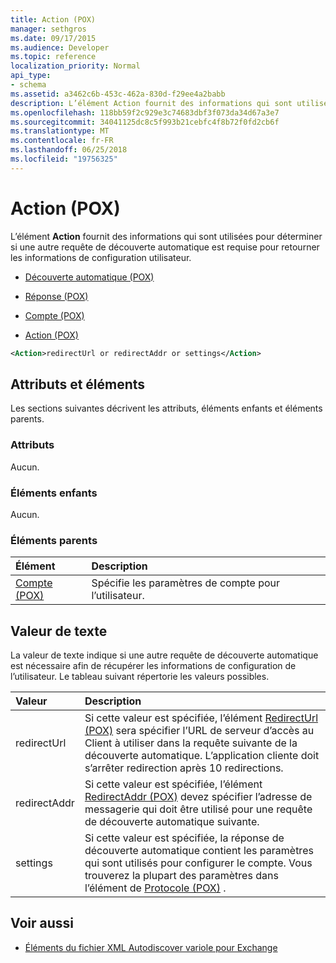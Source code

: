 ```yaml
---
title: Action (POX)
manager: sethgros
ms.date: 09/17/2015
ms.audience: Developer
ms.topic: reference
localization_priority: Normal
api_type:
- schema
ms.assetid: a3462c6b-453c-462a-830d-f29ee4a2babb
description: L’élément Action fournit des informations qui sont utilisées pour déterminer si une autre requête de découverte automatique est requise pour retourner les informations de configuration utilisateur.
ms.openlocfilehash: 118bb59f2c929e3c74683dbf3f073da34d67a3e7
ms.sourcegitcommit: 34041125dc8c5f993b21cebfc4f8b72f0fd2cb6f
ms.translationtype: MT
ms.contentlocale: fr-FR
ms.lasthandoff: 06/25/2018
ms.locfileid: "19756325"
---
```

# <a name="action-pox"></a>Action (POX)

L’élément **Action** fournit des informations qui sont utilisées pour déterminer si une autre requête de découverte automatique est requise pour retourner les informations de configuration utilisateur. 
  
- [Découverte automatique (POX)](autodiscover-pox.md)
  
- [Réponse (POX)](response-pox.md)
  
- [Compte (POX)](account-pox.md)
  
- [Action (POX)](action-pox.md)
  
```xml
<Action>redirectUrl or redirectAddr or settings</Action>
```

## <a name="attributes-and-elements"></a>Attributs et éléments

Les sections suivantes décrivent les attributs, éléments enfants et éléments parents.
  
### <a name="attributes"></a>Attributs

Aucun.
  
### <a name="child-elements"></a>Éléments enfants

Aucun.
  
### <a name="parent-elements"></a>Éléments parents

|**Élément**|**Description**|
|:-----|:-----|
|[Compte (POX)](account-pox.md) <br/> |Spécifie les paramètres de compte pour l’utilisateur.  <br/> |
   
## <a name="text-value"></a>Valeur de texte

La valeur de texte indique si une autre requête de découverte automatique est nécessaire afin de récupérer les informations de configuration de l’utilisateur. Le tableau suivant répertorie les valeurs possibles.
  
|**Valeur**|**Description**|
|:-----|:-----|
|redirectUrl  <br/> |Si cette valeur est spécifiée, l’élément [RedirectUrl (POX)](redirecturl-pox.md) sera spécifier l’URL de serveur d’accès au Client à utiliser dans la requête suivante de la découverte automatique. L’application cliente doit s’arrêter redirection après 10 redirections.  <br/> |
|redirectAddr  <br/> |Si cette valeur est spécifiée, l’élément [RedirectAddr (POX)](redirectaddr-pox.md) devez spécifier l’adresse de messagerie qui doit être utilisé pour une requête de découverte automatique suivante.  <br/> |
|settings  <br/> |Si cette valeur est spécifiée, la réponse de découverte automatique contient les paramètres qui sont utilisés pour configurer le compte. Vous trouverez la plupart des paramètres dans l’élément de [Protocole (POX)](protocol-pox.md) .  <br/> |
   
## <a name="see-also"></a>Voir aussi

- [Éléments du fichier XML Autodiscover variole pour Exchange](pox-autodiscover-xml-elements-for-exchange.md)

